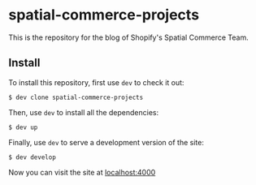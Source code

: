 # spatial-commerce-projects

This is the repository for the blog of Shopify's Spatial Commerce Team.

## Install

To install this repository, first use `dev` to check it out:

```console
$ dev clone spatial-commerce-projects
```

Then, use `dev` to install all the dependencies:

```console
$ dev up
```

Finally, use `dev` to serve a development version of the site:

```console
$ dev develop
```

Now you can visit the site at [localhost:4000](http://localhost:4000/spatial-commerce-projects/)